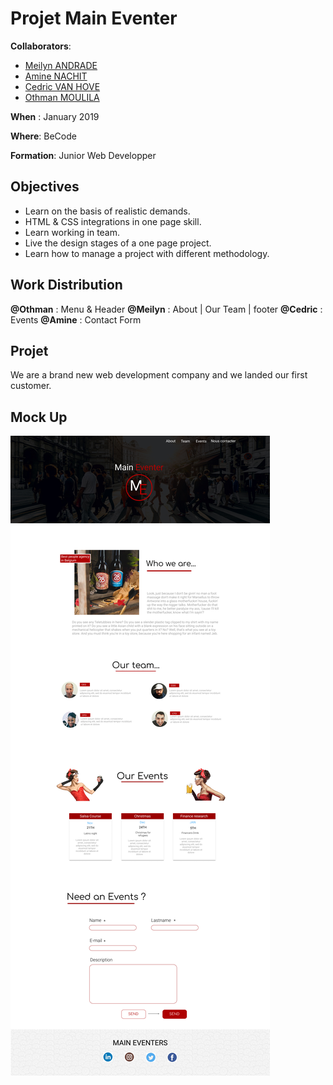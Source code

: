 # Projet Main Eventer

**Collaborators**: 

* [Meilyn ANDRADE](https://github.com/Meilyn)
* [Amine NACHIT](https://github.com/webmaster83)
* [Cedric VAN HOVE](https://github.com/cevaho)
* [Othman MOULILA](https://github.com/luffy1140/)

**When** : January 2019

**Where**: BeCode

**Formation**: Junior Web Developper

## Objectives

* Learn on the basis of realistic demands.
* HTML & CSS integrations in one page skill.
* Learn working in team.
* Live the design stages of a one page project.
* Learn how to manage a project with different methodology.

## Work Distribution 

**@Othman** : Menu & Header
**@Meilyn** : About | Our Team | footer
**@Cedric** : Events
**@Amine** : Contact Form

## Projet 

We are a brand new web development company and we landed our first customer.


## Mock Up 
![maquette](img/Maquette.jpg)


